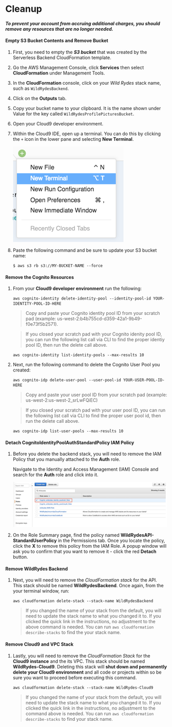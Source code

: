 # Cleanup

#### *To prevent your account from accruing additional charges, you should remove any resources that are no longer needed.*

#### Empty S3 Bucket Contents and Remove Bucket

1. First, you need to empty the ***S3 bucket*** that was created by the Serverless Backend CloudFormation template.
2. Go the AWS Management Console, click **Services** then select **CloudFormation** under Management Tools.
3. In the **CloudFormation** console, click on your *Wild Rydes* stack name, such as `WildRydesBackend`.
4. Click on the **Outputs** tab.
5. Copy your bucket name to your clipboard. It is the name shown under Value for the key called `WildRydesProfilePicturesBucket`.
6. Open your Cloud9 developer environment.
7. Within the Cloud9 IDE, open up a terminal. You can do this by clicking the `+` icon in the lower pane and selecting **New Terminal**.

	![Cloud9 Terminal](../images/cloud9-new-terminal.png)

8. Paste the following command and be sure to update your S3 bucket name:
	```
	$ aws s3 rb s3://MY-BUCKET-NAME --force 
	```

#### Remove the Cognito Resources

1. From your **Cloud9 developer environment** run the following:
	
	```
	aws cognito-identity delete-identity-pool --identity-pool-id YOUR-IDENTITY-POOL-ID-HERE
	```
	> Copy and paste your Cognito identity pool ID from your scratch pad (example: us-west-2:b4b755cd-d359-42a1-9b49-f0e73f5b2571).

	> If you closed your scratch pad with your Cognito idenity pool ID, you can run the following list call via CLI to find the proper identiy pool ID, then run the delete call above.
	
	```
	aws cognito-identity list-identity-pools --max-results 10
	```

2. Next, run the following command to delete the Cognito User Pool you created:

	```
	aws cognito-idp delete-user-pool --user-pool-id YOUR-USER-POOL-ID-HERE
	```
	
	> Copy and paste your user pool ID from your scratch pad (example: us-west-2:us-west-2_srLwFQiEC)
	
	> If you closed your scratch pad with your user pool ID, you can run the following list call via CLI to find the proper user pool id, then run the delete call above.

	```
	aws cognito-idp list-user-pools --max-results 10
	```
	
#### Detach CognitoIdentityPoolAuthStandardPolicy IAM Policy

1. Before you delete the backend stack, you will need to remove the IAM Policy that you manually attached to the **Auth** role.

	Navigate to the Identity and Access Management (IAM) Console and search for the **Auth** role and click into it.

	![Find Auth Role](../images/iam-cleanup-findAuthRole.png)
	
2. On the Role Summary page, find the policy named **WildRydesAPI-StandardUserPolicy** in the Permissions tab. Once you locate the policy, click the **X** to remove this policy from the IAM Role. A popup window will ask you to confirm that you want to remove it - click the red **Detach** button.

#### Remove WildRydes Backend

1. Next, you will need to remove the *CloudFormation stack* for the API. This stack should be named **WildRydesBackend**. Once again, from the your terminal window, run:

	```
	aws cloudformation delete-stack --stack-name WildRydesBackend
	```
	> If you changed the name of your stack from the default, you will need to update the stack name to what you changed it to.  If you clicked the quick link in the instructions, no adjustment to the above command is needed. You can run `aws cloudformation describe-stacks` to find the your stack name.

#### Remove Cloud9 and VPC Stack

1. Lastly, you will need to remove the *CloudFormation Stack* for the **Cloud9 instance** and the its VPC. This stack should be named **WildRydes-Cloud9**. Deleting this stack will **shut down and permanently delete your Cloud9 environment** and all code or projects within so be sure you want to proceed before executing this command.

	```
	aws cloudformation delete-stack --stack-name WildRydes-Cloud9
	```
	
	
	> If you changed the name of your stack from the default, you will need to update the stack name to what you changed it to.  If you clicked the quick link in the instructions, no adjustment to the command above is needed.  You can run `aws cloudformation describe-stacks` to find your stack name.
